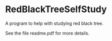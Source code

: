 # RedBlackTreeSelfStudy
A program to help with studying red black tree.

See the file readme.pdf for more details.
